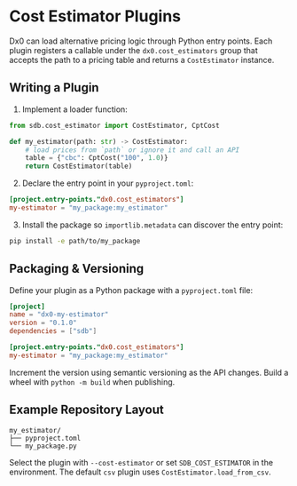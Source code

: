 # Cost Estimator Plugins

Dx0 can load alternative pricing logic through Python entry points. Each plugin
registers a callable under the `dx0.cost_estimators` group that accepts the path
to a pricing table and returns a `CostEstimator` instance.

## Writing a Plugin

1. Implement a loader function:

```python
from sdb.cost_estimator import CostEstimator, CptCost

def my_estimator(path: str) -> CostEstimator:
    # load prices from `path` or ignore it and call an API
    table = {"cbc": CptCost("100", 1.0)}
    return CostEstimator(table)
```

2. Declare the entry point in your `pyproject.toml`:

```toml
[project.entry-points."dx0.cost_estimators"]
my-estimator = "my_package:my_estimator"
```

3. Install the package so `importlib.metadata` can discover the entry point:

```bash
pip install -e path/to/my_package
```

## Packaging & Versioning

Define your plugin as a Python package with a `pyproject.toml` file:

```toml
[project]
name = "dx0-my-estimator"
version = "0.1.0"
dependencies = ["sdb"]

[project.entry-points."dx0.cost_estimators"]
my-estimator = "my_package:my_estimator"
```

Increment the version using semantic versioning as the API changes. Build a wheel with `python -m build` when publishing.

## Example Repository Layout

```
my_estimator/
├── pyproject.toml
└── my_package.py
```

Select the plugin with `--cost-estimator` or set `SDB_COST_ESTIMATOR` in the environment. The default `csv` plugin uses `CostEstimator.load_from_csv`.

